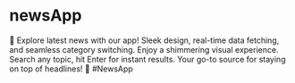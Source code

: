 # newsApp
📰 Explore latest news with our app! Sleek design, real-time data fetching, and seamless category switching. Enjoy a shimmering visual experience. Search any topic, hit Enter for instant results. Your go-to source for staying on top of headlines! 🚀 #NewsApp

